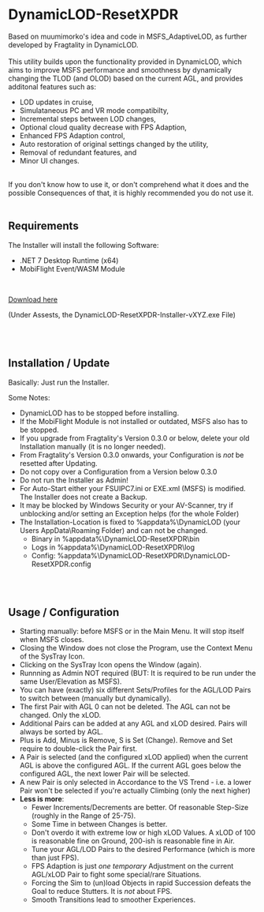 # DynamicLOD-ResetXPDR

Based on muumimorko's idea and code in MSFS_AdaptiveLOD, as further developed by Fragtality in DynamicLOD.<br/><br/>
This utility builds upon the functionality provided in DynamicLOD, which aims to improve MSFS performance and smoothness by dynamically changing the TLOD (and OLOD) based on the current AGL, and provides additonal features such as:<br/>
- LOD updates in cruise,<br/> 
- Simulataneous PC and VR mode compatibilty,<br/>
- Incremental steps between LOD changes,<br/>
- Optional cloud quality decrease with FPS Adaption,<br/>
- Enhanced FPS Adaption control,<br/>
- Auto restoration of original settings changed by the utility,<br/>
- Removal of redundant features, and<br/>
- Minor UI changes.<br/><br/>

If you don't know how to use it, or don't comprehend what it does and the possible Consequences of that, it is highly recommended you do not use it.
<br/><br/>

## Requirements

The Installer will install the following Software:
- .NET 7 Desktop Runtime (x64)
- MobiFlight Event/WASM Module

<br/>

[Download here](https://github.com/ResetXPDR/DynamicLOD-ResetXPDR/releases/latest)

(Under Assests, the DynamicLOD-ResetXPDR-Installer-vXYZ.exe File)

<br/><br/>

## Installation / Update
Basically: Just run the Installer.<br/>

Some Notes:
- DynamicLOD has to be stopped before installing.
- If the MobiFlight Module is not installed or outdated, MSFS also has to be stopped.
- If you upgrade from Fragtality's Version 0.3.0 or below, delete your old Installation manually (it is no longer needed).
- From Fragtality's Version 0.3.0 onwards, your Configuration is *not* be resetted after Updating.
- Do not copy over a Configuration from a Version below 0.3.0
- Do not run the Installer as Admin!
- For Auto-Start either your FSUIPC7.ini or EXE.xml (MSFS) is modified. The Installer does not create a Backup.
- It may be blocked by Windows Security or your AV-Scanner, try if unblocking and/or setting an Exception helps (for the whole Folder)
- The Installation-Location is fixed to %appdata%\DynamicLOD (your Users AppData\Roaming Folder) and can not be changed.
  - Binary in %appdata%\DynamicLOD-ResetXPDR\bin
  - Logs in %appdata%\DynamicLOD-ResetXPDR\log
  - Config: %appdata%\DynamicLOD-ResetXPDR\DynamicLOD-ResetXPDR.config

<br/><br/>

## Usage / Configuration

- Starting manually: before MSFS or in the Main Menu. It will stop itself when MSFS closes. 
- Closing the Window does not close the Program, use the Context Menu of the SysTray Icon.
- Clicking on the SysTray Icon opens the Window (again).
- Runnning as Admin NOT required (BUT: It is required to be run under the same User/Elevation as MSFS).
- You can have (exactly) six different Sets/Profiles for the AGL/LOD Pairs to switch between (manually but dynamically).
- The first Pair with AGL 0 can not be deleted. The AGL can not be changed. Only the xLOD.
- Additional Pairs can be added at any AGL and xLOD desired. Pairs will always be sorted by AGL.
- Plus is Add, Minus is Remove, S is Set (Change). Remove and Set require to double-click the Pair first.
- A Pair is selected (and the configured xLOD applied) when the current AGL is above the configured AGL. If the current AGL goes below the configured AGL, the next lower Pair will be selected.
- A new Pair is only selected in Accordance to the VS Trend - i.e. a lower Pair won't be selected if you're actually Climbing (only the next higher)
- **Less is more**:
  - Fewer Increments/Decrements are better. Of reasonable Step-Size (roughly in the Range of 25-75).
  - Some Time in between Changes is better.
  - Don't overdo it with extreme low or high xLOD Values. A xLOD of 100 is reasonable fine on Ground, 200-ish is reasonable fine in Air.
  - Tune your AGL/LOD Pairs to the desired Performance (which is more than just FPS).
  - FPS Adaption is just *one temporary* Adjustment on the current AGL/xLOD Pair to fight some special/rare Situations.
  - Forcing the Sim to (un)load Objects in rapid Succession defeats the Goal to reduce Stutters. It is *not* about FPS.
  - Smooth Transitions lead to smoother Experiences.

<br/><br/>
